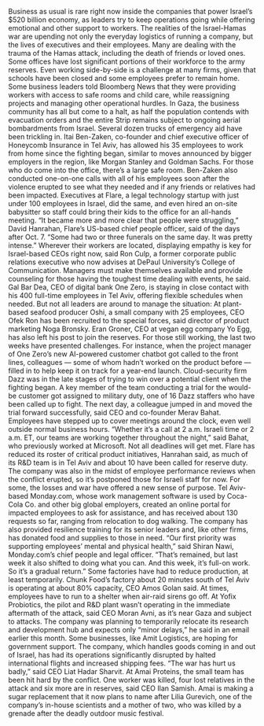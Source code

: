Business as usual is rare right now inside the companies that power Israel’s $520 billion economy, as leaders try to keep operations going while offering emotional and other support to workers.
The realities of the Israel-Hamas war are upending not only the everyday logistics of running a company, but the lives of executives and their employees. Many are dealing with the trauma of the Hamas attack, including the death of friends or loved ones. Some offices have lost significant portions of their workforce to the army reserves.
Even working side-by-side is a challenge at many firms, given that schools have been closed and some employees prefer to remain home. Some business leaders told Bloomberg News that they were providing workers with access to safe rooms and child care, while reassigning projects and managing other operational hurdles.
In Gaza, the business community has all but come to a halt, as half the population contends with evacuation orders and the entire Strip remains subject to ongoing aerial bombardments from Israel. Several dozen trucks of emergency aid have been trickling in.
Itai Ben-Zaken, co-founder and chief executive officer of Honeycomb Insurance in Tel Aviv, has allowed his 35 employees to work from home since the fighting began, similar to moves announced by bigger employers in the region, like Morgan Stanley and Goldman Sachs. For those who do come into the office, there’s a large safe room.
Ben-Zaken also conducted one-on-one calls with all of his employees soon after the violence erupted to see what they needed and if any friends or relatives had been impacted. Executives at Flare, a legal technology startup with just under 100 employees in Israel, did the same, and even hired an on-site babysitter so staff could bring their kids to the office for an all-hands meeting.
“It became more and more clear that people were struggling,” David Hanrahan, Flare’s US-based chief people officer, said of the days after Oct. 7. “Some had two or three funerals on the same day. It was pretty intense.”
Wherever their workers are located, displaying empathy is key for Israel-based CEOs right now, said Ron Culp, a former corporate public relations executive who now advises at DePaul University’s College of Communication. Managers must make themselves available and provide counseling for those having the toughest time dealing with events, he said.
Gal Bar Dea, CEO of digital bank One Zero, is staying in close contact with his 400 full-time employees in Tel Aviv, offering flexible schedules when needed. But not all leaders are around to manage the situation: At plant-based seafood producer Oshi, a small company with 25 employees, CEO Ofek Ron has been recruited to the special forces, said director of product marketing Noga Bronsky. Eran Groner, CEO at vegan egg company Yo Egg, has also left his post to join the reserves.
For those still working, the last two weeks have presented challenges. For instance, when the project manager of One Zero’s new AI-powered customer chatbot got called to the front lines, colleagues — some of whom hadn’t worked on the product before — filled in to help keep it on track for a year-end launch.
Cloud-security firm Dazz was in the late stages of trying to win over a potential client when the fighting began. A key member of the team conducting a trial for the would-be customer got assigned to military duty, one of 16 Dazz staffers who have been called up to fight.
The next day, a colleague jumped in and moved the trial forward successfully, said CEO and co-founder Merav Bahat. Employees have stepped up to cover meetings around the clock, even well outside normal business hours. “Whether it’s a call at 2 a.m. Israeli time or 2 a.m. ET, our teams are working together throughout the night,” said Bahat, who previously worked at Microsoft.
Not all deadlines will get met. Flare has reduced its roster of critical product initiatives, Hanrahan said, as much of its R&D team is in Tel Aviv and about 10 have been called for reserve duty. The company was also in the midst of employee performance reviews when the conflict erupted, so it’s postponed those for Israeli staff for now.
For some, the losses and war have offered a new sense of purpose. Tel Aviv-based Monday.com, whose work management software is used by Coca-Cola Co. and other big global employers, created an online portal for impacted employees to ask for assistance, and has received about 130 requests so far, ranging from relocation to dog walking. The company has also provided resilience training for its senior leaders and, like other firms, has donated food and supplies to those in need.
“Our first priority was supporting employees’ mental and physical health,” said Shiran Nawi, Monday.com’s chief people and legal officer. “That’s remained, but last week it also shifted to doing what you can. And this week, it’s full-on work. So it’s a gradual return.”
Some factories have had to reduce production, at least temporarily. Chunk Food’s factory about 20 minutes south of Tel Aviv is operating at about 80% capacity, CEO Amos Golan said. At times, employees have to run to a shelter when air-raid sirens go off.
At Yofix Probiotics, the pilot and R&D plant wasn’t operating in the immediate aftermath of the attack, said CEO Moran Avni, as it’s near Gaza and subject to attacks. The company was planning to temporarily relocate its research and development hub and expects only “minor delays,” he said in an email earlier this month.
Some businesses, like Amit Logistics, are hoping for government support. The company, which handles goods coming in and out of Israel, has had its operations significantly disrupted by halted international flights and increased shipping fees.
“The war has hurt us badly,” said CEO Liat Hadar Sharvit.
At Amai Proteins, the small team has been hit hard by the conflict. One worker was killed, four lost relatives in the attack and six more are in reserves, said CEO Ilan Samish.
Amai is making a sugar replacement that it now plans to name after Lilia Gurevich, one of the company’s in-house scientists and a mother of two, who was killed by a grenade after the deadly outdoor music festival.